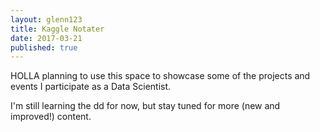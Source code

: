 ```yaml
---
layout: glenn123
title: Kaggle Notater
date: 2017-03-21
published: true
---
```

HOLLA planning to use this space to showcase some of the projects and events I participate as a Data Scientist.


I'm still learning the dd for now, but stay tuned for more (new and improved!) content.



<script src="https://gist.github.com/gl1unit/19d81a8affa2d84c8425ad0e0be8ec0e.js"></script>
